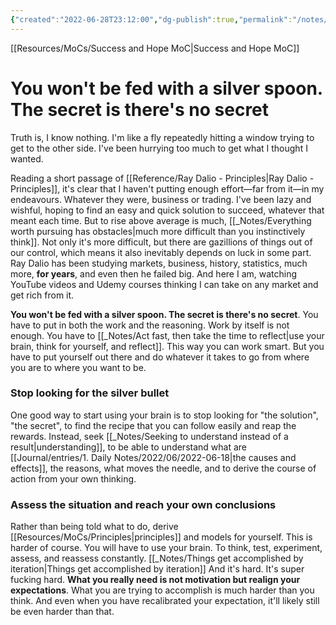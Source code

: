 ```yaml
---
{"created":"2022-06-28T23:12:00","dg-publish":true,"permalink":"/notes/you-won-t-be-fed-with-a-silver-spoon/","dgPassFrontmatter":true,"updated":"2025-01-19T22:27:54.715+01:00"}
---
```


[[Resources/MoCs/Success and Hope MoC\|Success and Hope MoC]]

# You won't be fed with a silver spoon. The secret is there's no secret
Truth is, I know nothing. I'm like a fly repeatedly hitting a window trying to get to the other side. I've been hurrying too much to get what I thought I wanted. 

Reading a short passage of [[Reference/Ray Dalio - Principles\|Ray Dalio - Principles]], it's clear that I haven't putting enough effort—far from it—in my endeavours. Whatever they were, business or trading. I've been lazy and wishful, hoping to find an easy and quick solution to succeed, whatever that meant each time. But to rise above average is much, [[_Notes/Everything worth pursuing has obstacles\|much more difficult than you instinctively think]]. Not only it's more difficult, but there are gazillions of things out of our control, which means it also inevitably depends on luck in some part.
Ray Dalio has been studying markets, business, history, statistics, much more, __for years__, and even then he failed big. And here I am, watching YouTube videos and Udemy courses thinking I can take on any market and get rich from it.

**You won't be fed with a silver spoon. The secret is there's no secret**. You have to put in both the work and the reasoning. Work by itself is not enough. You have to [[_Notes/Act fast, then take the time to reflect\|use your brain, think for yourself, and reflect]]. This way you can work smart. But you have to put yourself out there and do whatever it takes to go from where you are to where you want to be.
### Stop looking for the silver bullet
One good way to start using your brain is to stop looking for "the solution", "the secret", to find the recipe that you can follow easily and reap the rewards. Instead, seek [[_Notes/Seeking to understand instead of a result\|understanding]], to be able to understand what are [[Journal/entries/1. Daily Notes/2022/06/2022-06-18\|the causes and effects]], the reasons, what moves the needle, and to derive the course of action from your own thinking.
### Assess the situation and reach your own conclusions 
Rather than being told what to do, derive [[Resources/MoCs/Principles\|principles]] and models for yourself. 
This is harder of course. You will have to use your brain. To think, test, experiment, assess, and reassess constantly. [[_Notes/Things get accomplished by iteration\|Things get accomplished by iteration]]
And it's hard. It's super fucking hard. **What you really need is not motivation but realign your expectations**. What you are trying to accomplish is much harder than you think. And even when you have recalibrated your expectation, it'll likely still be even harder than that. 